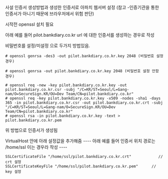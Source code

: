 사설 인증서 생성방법과 생성한 인증서로 아파치 웹서버 설정
(참고 -인증기관을 통한 인증서가 아니기 때문에 브라우저에서 위험 판단)

시작전 openssl 설치 필요

아래 예를 들어 pilot.bankdiary.co.kr url 에 대한 인증서를 생성하는 경우로 작성

비밀번호를 설정/미설정 으로 두가지 방법있음.
```
# openssl genrsa -des3 -out pilot.bankdiary.co.kr.key 2048 (비밀번호 설정 경우)
```
```
# openssl genrsa -out pilot.bankdiary.co.kr.key 2048 (비밀번호 설정 안함 경우)
```

```
# openssl req -new -key pilot.bankdiary.co.kr.key -out pilot.bankdiary.co.kr.csr -subj "/C=KR/ST=Seoul/L=Gang-nam/O=SecureSign.KR/OU=Dev Team/CN=pilot.bankdiary.co.kr"
# openssl req -key pilot.bankdiary.co.kr.key -x509 -nodes -sha1 -days 365 -in pilot.bankdiary.co.kr.csr -out pilot.bankdiary.co.kr.crt -subj "/C=KR/ST=Seoul/L=Gang-nam/O=SecureSign.KR/OU=Dev Team/CN=pilot.bankdiary.co.kr"
# openssl rsa -in pilot.bankdiary.co.kr.key -text > pilot.bankdiary.co.kr.pem
```
위 방법으로 인증서가 생성됨

VirtualHost 안에 아래 설정값을 추가해줌
---- 아래 예를 들어 인증서 위치 경로는 /home/ssl 이는 경우라 작성 ----
```
SSLCertificateFile "/home/ssl/pilot.bankdiary.co.kr.crt"            // crt 설정
SSLCertificateKeyFile "/home/ssl/pilot.bankdiary.co.kr.pem"      // key 설정
```




